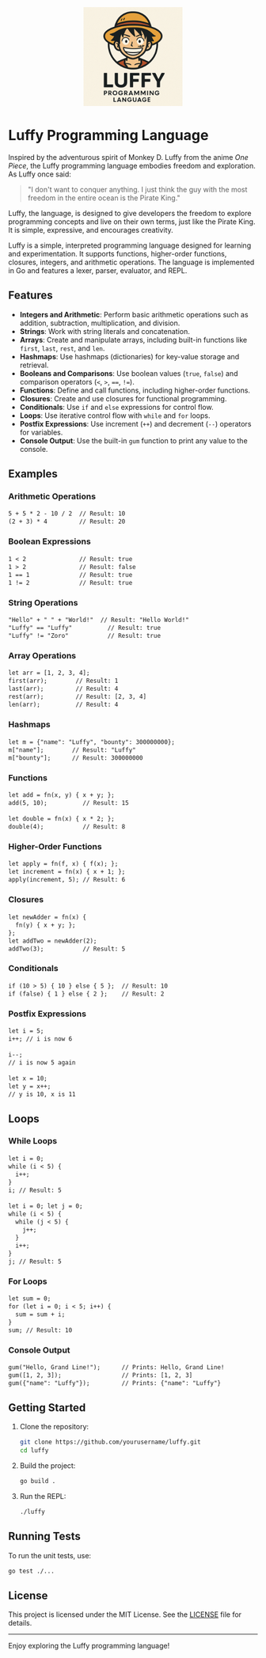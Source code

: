 <p align="center">
  <img src="assets/luffy.png" alt="Luffy Logo" width="200" />
</p>

# Luffy Programming Language

Inspired by the adventurous spirit of Monkey D. Luffy from the anime *One Piece*, the Luffy programming language embodies freedom and exploration. As Luffy once said:

> "I don't want to conquer anything. I just think the guy with the most freedom in the entire ocean is the Pirate King."

Luffy, the language, is designed to give developers the freedom to explore programming concepts and live on their own terms, just like the Pirate King. It is simple, expressive, and encourages creativity.

Luffy is a simple, interpreted programming language designed for learning and experimentation. It supports functions, higher-order functions, closures, integers, and arithmetic operations. The language is implemented in Go and features a lexer, parser, evaluator, and REPL.

## Features

- **Integers and Arithmetic**: Perform basic arithmetic operations such as addition, subtraction, multiplication, and division.
- **Strings**: Work with string literals and concatenation.
- **Arrays**: Create and manipulate arrays, including built-in functions like `first`, `last`, `rest`, and `len`.
- **Hashmaps**: Use hashmaps (dictionaries) for key-value storage and retrieval.
- **Booleans and Comparisons**: Use boolean values (`true`, `false`) and comparison operators (`<`, `>`, `==`, `!=`).
- **Functions**: Define and call functions, including higher-order functions.
- **Closures**: Create and use closures for functional programming.
- **Conditionals**: Use `if` and `else` expressions for control flow.
- **Loops**: Use iterative control flow with `while` and `for` loops.
- **Postfix Expressions**: Use increment (`++`) and decrement (`--`) operators for variables.
- **Console Output**: Use the built-in `gum` function to print any value to the console.

## Examples

### Arithmetic Operations
```luffy
5 + 5 * 2 - 10 / 2  // Result: 10
(2 + 3) * 4         // Result: 20
```

### Boolean Expressions
```luffy
1 < 2               // Result: true
1 > 2               // Result: false
1 == 1              // Result: true
1 != 2              // Result: true
```

### String Operations
```luffy
"Hello" + " " + "World!"  // Result: "Hello World!"
"Luffy" == "Luffy"          // Result: true
"Luffy" != "Zoro"           // Result: true
```

### Array Operations
```luffy
let arr = [1, 2, 3, 4];
first(arr);        // Result: 1
last(arr);         // Result: 4
rest(arr);         // Result: [2, 3, 4]
len(arr);          // Result: 4
```

### Hashmaps
```luffy
let m = {"name": "Luffy", "bounty": 300000000};
m["name"];        // Result: "Luffy"
m["bounty"];      // Result: 300000000
```

### Functions
```luffy
let add = fn(x, y) { x + y; };
add(5, 10);          // Result: 15

let double = fn(x) { x * 2; };
double(4);           // Result: 8
```

### Higher-Order Functions
```luffy
let apply = fn(f, x) { f(x); };
let increment = fn(x) { x + 1; };
apply(increment, 5); // Result: 6
```

### Closures
```luffy
let newAdder = fn(x) {
  fn(y) { x + y; };
};
let addTwo = newAdder(2);
addTwo(3);           // Result: 5
```

### Conditionals
```luffy
if (10 > 5) { 10 } else { 5 };  // Result: 10
if (false) { 1 } else { 2 };    // Result: 2
```

### Postfix Expressions
```luffy
let i = 5;
i++; // i is now 6

i--;
// i is now 5 again

let x = 10;
let y = x++;
// y is 10, x is 11
```

## Loops

### While Loops
```luffy
let i = 0;
while (i < 5) {
  i++;
}
i; // Result: 5

let i = 0; let j = 0; 
while (i < 5) { 
  while (j < 5) { 
    j++;
  } 
  i++;
} 
j; // Result: 5
```

### For Loops
```luffy
let sum = 0;
for (let i = 0; i < 5; i++) {
  sum = sum + i;
}
sum; // Result: 10
```

### Console Output
```luffy
gum("Hello, Grand Line!");      // Prints: Hello, Grand Line!
gum([1, 2, 3]);                 // Prints: [1, 2, 3]
gum({"name": "Luffy"});         // Prints: {"name": "Luffy"}
```

## Getting Started

1. Clone the repository:
   ```bash
   git clone https://github.com/yourusername/luffy.git
   cd luffy
   ```

2. Build the project:
   ```bash
   go build .
   ```

3. Run the REPL:
   ```bash
   ./luffy
   ```

## Running Tests

To run the unit tests, use:
```bash
go test ./...
```

## License

This project is licensed under the MIT License. See the [LICENSE](LICENSE) file for details.

---

Enjoy exploring the Luffy programming language!

